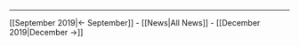 <!-- LANG:EN, title="November 2019"-->

<hr>

[[September 2019|← September]] - [[News|All News]] - [[December 2019|December →]]